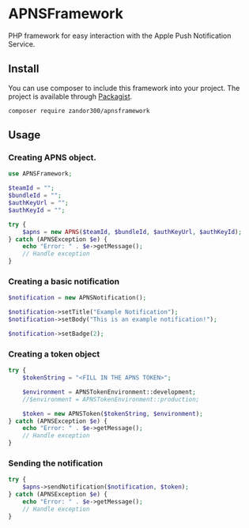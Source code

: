 # APNSFramework

PHP framework for easy interaction with the Apple Push Notification Service.

## Install

You can use composer to include this framework into your project. The project is available through [Packagist](https://packagist.org/packages/zandor300/apnsframework).

```shell
composer require zandor300/apnsframework
```

## Usage

### Creating APNS object.
```php
use APNSFramework;

$teamId = "";
$bundleId = "";
$authKeyUrl = "";
$authKeyId = "";

try {
    $apns = new APNS($teamId, $bundleId, $authKeyUrl, $authKeyId);
} catch (APNSException $e) {
    echo "Error: " . $e->getMessage();
    // Handle exception
}
```

### Creating a basic notification

```php
$notification = new APNSNotification();

$notification->setTitle("Example Notification");
$notification->setBody("This is an example notification!");

$notification->setBadge(2);
```

### Creating a token object

```php
try {
    $tokenString = "<FILL IN THE APNS TOKEN>";

    $environment = APNSTokenEnvironment::development;
    //$environment = APNSTokenEnvironment::production;

    $token = new APNSToken($tokenString, $environment);
} catch (APNSException $e) {
    echo "Error: " . $e->getMessage();
    // Handle exception
}
```

### Sending the notification

```php
try {
    $apns->sendNotification($notification, $token);
} catch (APNSException $e) {
    echo "Error: " . $e->getMessage();
    // Handle exception
}
```

